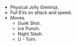 * Physical Jolly Greninja.
* Full EVs on attack and speed.
* Moves.
    * Gunk Shot.
    * Ice Punch.
    * Night Slash.
    * U - Turn.